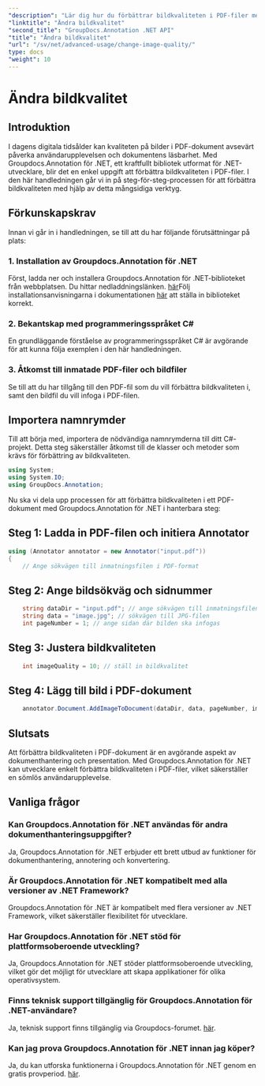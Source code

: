 ```yaml
---
"description": "Lär dig hur du förbättrar bildkvaliteten i PDF-filer med Groupdocs.Annotation för .NET. Följ vår steg-för-steg-guide."
"linktitle": "Ändra bildkvalitet"
"second_title": "GroupDocs.Annotation .NET API"
"title": "Ändra bildkvalitet"
"url": "/sv/net/advanced-usage/change-image-quality/"
type: docs
"weight": 10
---
```


# Ändra bildkvalitet

## Introduktion
I dagens digitala tidsålder kan kvaliteten på bilder i PDF-dokument avsevärt påverka användarupplevelsen och dokumentens läsbarhet. Med Groupdocs.Annotation för .NET, ett kraftfullt bibliotek utformat för .NET-utvecklare, blir det en enkel uppgift att förbättra bildkvaliteten i PDF-filer. I den här handledningen går vi in på steg-för-steg-processen för att förbättra bildkvaliteten med hjälp av detta mångsidiga verktyg.
## Förkunskapskrav
Innan vi går in i handledningen, se till att du har följande förutsättningar på plats:
### 1. Installation av Groupdocs.Annotation för .NET
Först, ladda ner och installera Groupdocs.Annotation för .NET-biblioteket från webbplatsen. Du hittar nedladdningslänken. [här](https://releases.groupdocs.com/annotation/net/)Följ installationsanvisningarna i dokumentationen [här](https://tutorials.groupdocs.com/annotation/net/) att ställa in biblioteket korrekt.
### 2. Bekantskap med programmeringsspråket C#
En grundläggande förståelse av programmeringsspråket C# är avgörande för att kunna följa exemplen i den här handledningen.
### 3. Åtkomst till inmatade PDF-filer och bildfiler
Se till att du har tillgång till den PDF-fil som du vill förbättra bildkvaliteten i, samt den bildfil du vill infoga i PDF-filen.

## Importera namnrymder
Till att börja med, importera de nödvändiga namnrymderna till ditt C#-projekt. Detta steg säkerställer åtkomst till de klasser och metoder som krävs för förbättring av bildkvaliteten.

```csharp
using System;
using System.IO;
using GroupDocs.Annotation;
```

Nu ska vi dela upp processen för att förbättra bildkvaliteten i ett PDF-dokument med Groupdocs.Annotation för .NET i hanterbara steg:
## Steg 1: Ladda in PDF-filen och initiera Annotator
```csharp
using (Annotator annotator = new Annotator("input.pdf"))
{
    // Ange sökvägen till inmatningsfilen i PDF-format
```
## Steg 2: Ange bildsökväg och sidnummer
```csharp
    string dataDir = "input.pdf"; // ange sökvägen till inmatningsfilen i PDF-format
    string data = "image.jpg"; // sökvägen till JPG-filen
    int pageNumber = 1; // ange sidan där bilden ska infogas
```
## Steg 3: Justera bildkvaliteten
```csharp
    int imageQuality = 10; // ställ in bildkvalitet
```
## Steg 4: Lägg till bild i PDF-dokument
```csharp
    annotator.Document.AddImageToDocument(dataDir, data, pageNumber, imageQuality);
```

## Slutsats
Att förbättra bildkvaliteten i PDF-dokument är en avgörande aspekt av dokumenthantering och presentation. Med Groupdocs.Annotation för .NET kan utvecklare enkelt förbättra bildkvaliteten i PDF-filer, vilket säkerställer en sömlös användarupplevelse.
## Vanliga frågor
### Kan Groupdocs.Annotation för .NET användas för andra dokumenthanteringsuppgifter?
Ja, Groupdocs.Annotation för .NET erbjuder ett brett utbud av funktioner för dokumenthantering, annotering och konvertering.
### Är Groupdocs.Annotation för .NET kompatibelt med alla versioner av .NET Framework?
Groupdocs.Annotation för .NET är kompatibelt med flera versioner av .NET Framework, vilket säkerställer flexibilitet för utvecklare.
### Har Groupdocs.Annotation för .NET stöd för plattformsoberoende utveckling?
Ja, Groupdocs.Annotation för .NET stöder plattformsoberoende utveckling, vilket gör det möjligt för utvecklare att skapa applikationer för olika operativsystem.
### Finns teknisk support tillgänglig för Groupdocs.Annotation för .NET-användare?
Ja, teknisk support finns tillgänglig via Groupdocs-forumet. [här](https://forum.groupdocs.com/c/annotation/10).
### Kan jag prova Groupdocs.Annotation för .NET innan jag köper?
Ja, du kan utforska funktionerna i Groupdocs.Annotation för .NET genom en gratis provperiod. [här](https://releases.groupdocs.com/).